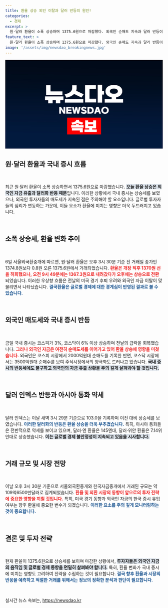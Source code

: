```yaml
---
title: 환율 상승 외인 이탈과 달러 반등의 원인!
categories:
  - 경제
excerpt: >
  원·달러 환율이 소폭 상승하며 1375.6원으로 마감했다. 외국인 순매도 지속과 달러 반등이 원인. 국내 증시는 상승세를 보였지만 외인 매도는 환율에 악재로 작용했다. 아시아 통화 약세가 두드러지는 상황. 클릭!
feature_text: >
  원·달러 환율이 소폭 상승하며 1375.6원으로 마감했다. 외국인 순매도 지속과 달러 반등이 원인. 국내 증시는 상승세를 보였지만 외인 매도는 환율에 악재로 작용했다. 아시아 통화 약세가 두드러지는 상황. 클릭!
image: '/assets/img/newsdao_breakingnews.jpg'
---
```


<p><img src="/assets/img/newsdao_breakingnews.jpg" alt="firstkoreanews 속보" /></p>

<h2 data-ke-size="size26">원·달러 환율과 국내 증시 흐름</h2>

<p data-ke-size="size16">&nbsp;</p>

<p>최근 원·달러 환율이 소폭 상승하면서 1375.6원으로 마감했습니다. <b><span style="background-color: #21538527;">오늘 환율 상승은 외국인 자금 유출과 달러화 반등 때문</span></b>입니다. 이러한 상황에서 국내 증시는 상승세를 보였으나, 외국인 투자자들의 매도세가 지속된 점은 주의해야 할 요소입니다. 글로벌 투자자들의 심리가 변동하는 가운데, 이들 요소가 환율에 미치는 영향은 더욱 두드러지고 있습니다.</p>

<p data-ke-size="size16">&nbsp;</p>

<h2 data-ke-size="size26">소폭 상승세, 환율 변화 추이</h2>

<p data-ke-size="size16">&nbsp;</p>

<p>6일 서울외국환중개에 따르면, 원·달러 환율은 오후 3시 30분 기준 전 거래일 종가인 1374.8원보다 0.8원 오른 1375.6원에서 거래되었습니다. <b><span style="color: #ee2323;">환율은 개장 직후 1370원 선을 하회했으나, 오전 9시 49분에는 1367.3원으로 내려갔다가 오후에는 상승으로 전환</span></b>되었습니다. 이러한 우상향 흐름은 전날의 미국 경기 후퇴 우려와 외국인 자금 이탈이 맞물리면서 나타났습니다. <b><span style="color: #1a5490;">결국환율은 글로벌 경제에 대한 경계심이 반영된 결과로 볼 수 있습니다.</span></b></p>

<p data-ke-size="size16">&nbsp;</p>

<h2 data-ke-size="size26">외국인 매도세와 국내 증시 반등</h2>

<p data-ke-size="size16">&nbsp;</p>

<p>금일 국내 증시는 코스피가 3%, 코스닥이 6% 이상 상승하며 전날의 급락을 회복했습니다. <b><span style="color: #ee2323;">그러나 외국인 자금은 여전히 순매도세를 이어가고 있어 환율 상승에 영향을 미쳤습니다.</span></b> 외국인은 코스피 시장에서 2000억원대 순매도를 기록한 반면, 코스닥 시장에서는 3500억원대 순매수를 보여 주식시장에서의 양극화도 드러나고 있습니다. <b><span style="background-color: #21538527;">국내 증시의 반등세에도 불구하고 외국인의 자금 유출 상황을 주의 깊게 살펴봐야 할 것입니다.</span></b></p>

<p data-ke-size="size16">&nbsp;</p>

<h2 data-ke-size="size26">달러 인덱스 반등과 아시아 통화 약세</h2>

<p data-ke-size="size16">&nbsp;</p>

<p>달러 인덱스는 이날 새벽 3시 29분 기준으로 103.0을 기록하며 이전 대비 상승세를 보였습니다. <b><span style="color: #1a5490;">이러한 달러화의 반등은 환율 상승을 더욱 부추겼습니다.</span></b> 특히, 아시아 통화들은 전반적으로 약세를 보이고 있으며, 달러·엔 환율은 145엔대, 달러·위안 환율은 7.14위안대로 상승했습니다. <b><span style="background-color: #21538527;">이는 글로벌 경제 불안정성이 지속되고 있음을 시사합니다.</span></b> </p>

<p data-ke-size="size16">&nbsp;</p>

<h2 data-ke-size="size26">거래 규모 및 시장 전망</h2>

<p data-ke-size="size16">&nbsp;</p>

<p>이날 오후 3시 30분 기준으로 서울외국환중개와 한국자금중개에서 거래된 규모는 약 109억6500만달러로 집계되었습니다. <b><span style="color: #ee2323;">환율 및 외환 시장의 동향이 앞으로의 투자 전략에 중요한 영향을 끼칠 것입니다.</span></b> 특히, 미국 경기 동향과 외국인 자금의 한국 증시 유입 여부는 향후 환율에 중요한 변수가 되겠습니다. <b><span style="color: #1a5490;">이러한 요소를 주의 깊게 모니터링하는 것이 중요합니다.</span></b></p>

<p data-ke-size="size16">&nbsp;</p>

<h2 data-ke-size="size26">결론 및 투자 전략</h2>

<p data-ke-size="size16">&nbsp;</p>

<p>현재 환율이 1375.6원으로 상승세를 보이며 마감한 상황에서, <b><span style="background-color: #21538527;">투자자들은 외국인 자금의 움직임 및 글로벌 경제 동향을 면밀히 살펴봐야 합니다.</span></b> 특히, 환율 변화가 국내 증시에 미치는 영향도 고려하여 전략을 수립하는 것이 필요합니다. <b><span style="color: #1a5490;">결국 향후 환율과 시장의 반응을 예측하고 적절한 거래를 위해서는 정보의 정확한 분석과 판단이 필요합니다.</span></b></p>

<p data-ke-size="size16">&nbsp;</p>
실시간 뉴스 속보는, <a href="https://newsdao.kr" rel="dofollow">https://newsdao.kr</a>


